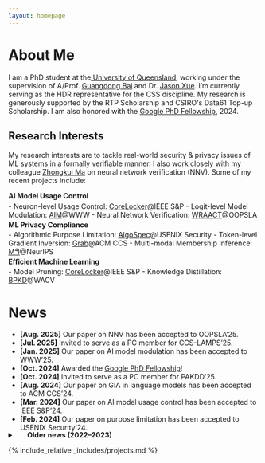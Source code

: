 ```yaml
---
layout: homepage
---
```


# About Me


I am a PhD student at the<a href="https://www.uq.edu.au/" target="_blank"> University of Queensland</a>, working under the supervision of A/Prof. <a href="https://baigd.github.io/" target="_blank">Guangdong Bai</a> and Dr. <a href="https://people.csiro.au/x/j/jason-xue" target="_blank">Jason Xue</a>. 
I’m currently serving as the HDR representative for the CSS discipline.
My research is generously supported by the RTP Scholarship and CSIRO's Data61 Top-up Scholarship. I am also honored with the <a href="https://research.google/programs-and-events/phd-fellowship/recipients/" target="_blank">Google PhD Fellowship</a>, 2024.

<!-- <hr> -->
<!-- My works have been published in leading venues, including IEEE S&P, ACM CCS, USENIX Security, NeurIPS, WWW, WACV, and IEEE TCSS. --> 
## Research Interests
My research interests are to tackle real-world security & privacy issues of ML systems in a formally verifiable manner. I also work closely with my colleague <a href="https://zhongkuima.github.io/index.html" target="_blank">Zhongkui Ma</a> on neural network verification (NNV). Some of my recent projects include:
<p style="margin:0.2rem 0; padding:0"><b>AI Model Usage Control</b></p>
- Neuron-level Usage Control: <a href="https://www.zihan.com.au/assets/files/SP24CoreLocker.pdf" class="btn btn-sm z-depth-0" role="button" target="_blank">CoreLocker</a>@IEEE S&P
- Logit-level Model Modulation: <a href="https://www.zihan.com.au/assets/files/WWW25AIM.pdf" class="btn btn-sm z-depth-0" role="button" target="_blank">AIM</a>@WWW
- Neural Network Verification: <a href="https://www.zihan.com.au/assets/files/WRAACT25OOP.pdf" class="btn btn-sm z-depth-0" role="button" target="_blank">WRAACT</a>@OOPSLA
<p style="margin:0.2rem 0; padding:0"><b>ML Privacy Compliance </b></p>
- Algorithmic Purpose Limitation: <a href="https://www.usenix.org/system/files/sec24fall-prepub-2516-liu-shuofeng.pdf" class="btn btn-sm z-depth-0" role="button" target="_blank">AlgoSpec</a>@USENIX Security
- Token-level Gradient Inversion: <a href="https://dl.acm.org/doi/abs/10.1145/3589334.3645697" class="btn btn-sm z-depth-0" role="button" target="_blank">Grab</a>@ACM CCS
- Multi-modal Membership Inference: <a href="https://proceedings.neurips.cc/paper_files/paper/2022/file/0c79d6ed1788653643a1ac67b6ea32a7-Paper-Conference.pdf" class="btn btn-sm z-depth-0" role="button" target="_blank">M⁴I</a>@NeurIPS
<p style="margin:0.2rem 0; padding:0"><b>Efficient Machine Learning</b></p>
- Model Pruning: <a href="https://www.zihan.com.au/assets/files/SP24CoreLocker.pdf" class="btn btn-sm z-depth-0" role="button" target="_blank">CoreLocker</a>@IEEE S&P
- Knowledge Distillation: <a href="https://openaccess.thecvf.com/content/WACV2024/papers/Liu_BPKD_Boundary_Privileged_Knowledge_Distillation_for_Semantic_Segmentation_WACV_2024_paper.pdf" class="btn btn-sm z-depth-0" role="button" target="_blank">BPKD</a>@WACV


<!-- - **[Aug. 2024]** Our paper on GIA in language model is accepted by CCS’24 (Core A*, <span style="color: #b8860b;">Big Four</span>).
- **[Mar. 2024]** Our paper on NN usage control is accepted by IEEE S&P’24 (Core A*, <span style="color: #b8860b;">Big Four</span>).
- **[Feb. 2024]** Our paper on purpose limitation is accepted by Security’24 (Core A*, <span style="color: #b8860b;">Big Four</span>). -->
<!-- <hr> -->

# News
- **[Aug. 2025]** Our paper on NNV has been accepted to OOPSLA’25.
- **[Jul. 2025]** Invited to serve as a PC member for CCS-LAMPS’25.
- **[Jan. 2025]** Our paper on AI model modulation has been accepted to WWW’25.
- **[Oct. 2024]** Awarded the <a href="https://research.google/programs-and-events/phd-fellowship/recipients/" target="_blank"><u>Google PhD Fellowship</u></a>!
- **[Oct. 2024]** Invited to serve as a PC member for PAKDD’25.
- **[Aug. 2024]** Our paper on GIA in language models has been accepted to ACM CCS’24.
- **[Mar. 2024]** Our paper on AI model usage control has been accepted to IEEE S&P’24.
- **[Feb. 2024]** Our paper on purpose limitation has been accepted to USENIX Security’24.
<details markdown="1" style="margin-top:-1rem; margin-bottom:0">
<summary style="margin:0; padding:0"><b>&nbsp;&nbsp;&nbsp;&nbsp;&nbsp;&nbsp; Older news (2022–2023)</b></summary>
- **[Dec. 2023]** Our paper on deep data hiding has been accepted to IEEE TCSS.
- **[Oct. 2023]** Our paper on knowledge distillation has been accepted to WACV’24.
- **[Aug. 2023]** Our paper on formalizing LMs perturbation has been accepted to ICFEM’23.
- **[Dec. 2022]** Graduated with a B.CS (Adv.) from the University of Adelaide (2020–22).
- **[Nov. 2022]** Presented at my first conference, <a href="https:/assets/img/22nips.webp" target="_blank"><u>NeurIPS</u></a>, in New Orleans! 
- **[Sep. 2022]** Our paper on multi-modal model MIA has been accepted to NeurIPS’22.
</details>




<!-- ## Invited Talks
- **[05/24]** *Neuron-level Usage Control for AI Models*, School of Computing, NUS. -->
<!-- <hr> -->

{% include_relative _includes/projects.md %}




